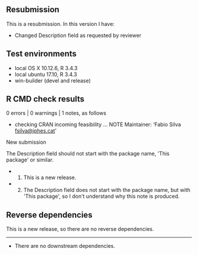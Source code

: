## Resubmission
This is a resubmission. In this version I have:

* Changed Description field as requested by reviewer



## Test environments
* local OS X 10.12.6, R 3.4.3
* local ubuntu 17.10, R 3.4.3
* win-builder (devel and release)

## R CMD check results

0 errors | 0 warnings | 1 notes, as follows

* checking CRAN incoming feasibility ... NOTE
Maintainer: ‘Fabio Silva <fsilva@iphes.cat>’

New submission

The Description field should not start with the package name,
  'This package' or similar.


* 1. This is a new release.

* 2. The Description field does not start with the package name, 
but with 'This package', so I don't understand why this note is produced.

## Reverse dependencies

This is a new release, so there are no reverse dependencies.

---

* There are no downstream dependencies.

